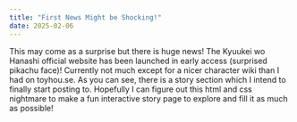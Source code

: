 ```yaml
---
title: "First News Might be Shocking!"
date: 2025-02-06
---
```


This may come as a surprise but there is huge news! The Kyuukei wo Hanashi official website has been launched in early access (surprised pikachu face)!
Currently not much except for a nicer character wiki than I had on toyhou.se. As you can see, there is a story section which I intend to finally start posting to. Hopefully I can figure out this html and css nightmare to make a fun interactive story page to explore and fill it as much as possible!
